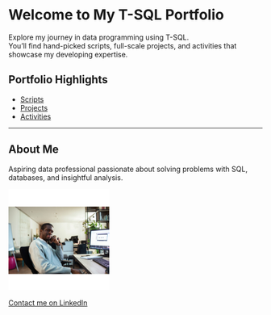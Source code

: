 # Welcome to My T-SQL Portfolio

Explore my journey in data programming using T-SQL.  
You’ll find hand-picked scripts, full-scale projects, and activities that showcase my developing expertise.

## Portfolio Highlights

- [Scripts](./scripts/)
- [Projects](./projects/)
- [Activities](./activities/)

---

## About Me

Aspiring data professional passionate about solving problems with SQL, databases, and insightful analysis.

<img src="images/boy.jpeg" alt="a boy" width="200">

[Contact me on LinkedIn](#)

